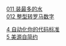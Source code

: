 [011 装最多的水](../algorithm/011-container_with_most_water/readme.md)  
[012 整型转罗马数字](../algorithm/012-integer_to_roman/readme.md)

[4 自动化你的代码标准](./97ThingsEveryProgrammerShouldKnow/04-AutomateYourCodeStandard.md)  
[5 美源自简约](./97ThingsEveryProgrammerShouldKnow/05-BeautyIsInSimplicity.md)